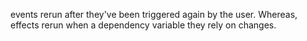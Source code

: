 events rerun after they've been triggered again by the user. Whereas, effects rerun when a dependency variable they rely on changes.


